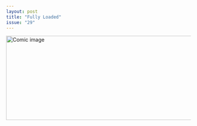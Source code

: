 ```yaml
---
layout: post
title: "Fully Loaded"
issue: "29"
---
```

<img src="{{ site.url }}/comics/29.gif" title="Erm...we include that...feature...for...uhh...traffic jams." alt="Comic image" width="778px" height="230px"/>

